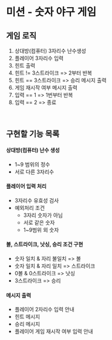 # 미션 - 숫자 야구 게임

## 게임 로직
1. 상대방(컴퓨터) 3자리수 난수생성
2. 플레이어 3자리수 입력
3. 힌트 출력
4. 힌트 != 3스트라이크 => 2부터 반복
5. 힌트 == 3스트라이크 => 승리 메시지 출력
6. 게임 재시작 여부 메시지 출력
7. 입력 == 1 => 1번부터 반복
8. 입력 == 2 => 종료
<br>

## 구현할 기능 목록
#### 상대방(컴퓨터) 난수 생성
  - 1~9 범위의 정수
  - 서로 다른 3자리수
    
#### 플레이어 입력 처리
  - 3자리수 유효성 검사
  - 예외처리 조건
    - 3자리 숫자가 아님
    - 서로 같은 숫자
    - 1~9범위 외 숫자

#### 볼, 스트라이크, 낫싱, 승리 조건 구현
  - 숫자 일치 & 자리 불일치 => 볼
  - 숫자 일치 & 자리 일치 => 스트라이크
  - 0볼 & 0스트라이크 => 낫싱
  - 3스트라이크 => 승리
  
#### 메시지 출력
  - 플레이어 2자리수 입력 안내
  - 힌트 메시지
  - 승리 메시지
  - 플레이어 게임 재시작 여부 입력 안내
